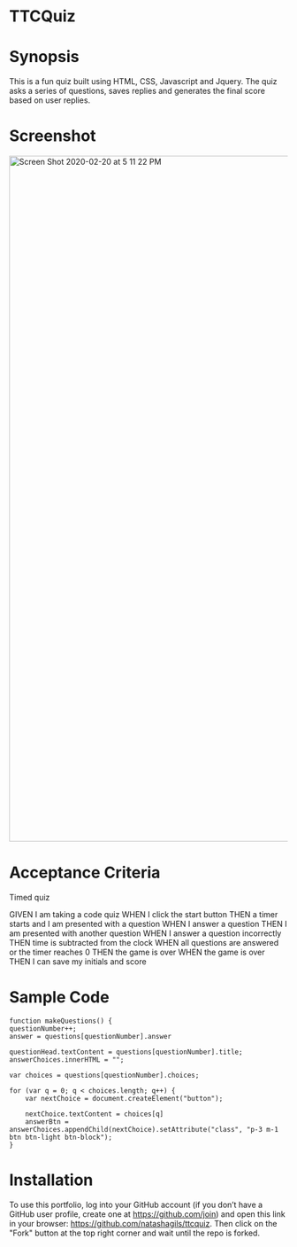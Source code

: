 # TTCQuiz

# Synopsis
This is a fun quiz built using HTML, CSS, Javascript and Jquery. The quiz asks a series of questions, saves replies and generates the final score based on user replies. 


# Screenshot 
<img width="1238" alt="Screen Shot 2020-02-20 at 5 11 22 PM" src="https://user-images.githubusercontent.com/56641651/74992310-b242f380-5415-11ea-85cc-1e47aec41989.png">


# Acceptance Criteria 
Timed quiz 

GIVEN I am taking a code quiz
WHEN I click the start button
THEN a timer starts and I am presented with a question
WHEN I answer a question
THEN I am presented with another question
WHEN I answer a question incorrectly
THEN time is subtracted from the clock
WHEN all questions are answered or the timer reaches 0
THEN the game is over
WHEN the game is over
THEN I can save my initials and score

# Sample Code


    function makeQuestions() {
    questionNumber++;
    answer = questions[questionNumber].answer

    questionHead.textContent = questions[questionNumber].title;
    answerChoices.innerHTML = "";

    var choices = questions[questionNumber].choices;

    for (var q = 0; q < choices.length; q++) {
        var nextChoice = document.createElement("button");

        nextChoice.textContent = choices[q]
        answerBtn = answerChoices.appendChild(nextChoice).setAttribute("class", "p-3 m-1 btn btn-light btn-block");
    }

  
  
 # Installation
To use this portfolio, log into your GitHub account (if you don’t have a GitHub user profile, create one at https://github.com/join) and open this link in your browser: https://github.com/natashagils/ttcquiz. Then click on the "Fork" button at the top right corner and wait until the repo is forked. 



